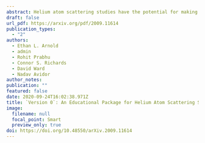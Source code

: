 ```yaml
---
abstract: Helium atom scattering studies have the potential for making numerous breakthroughs in the study of processes on surfaces. As this field remains active, there will frequently be new young researchers entering the field. The transition from student to researcher is often met with difficulty, consequently wasting limited time available for a PhD or masters level research. Addressing this issue, we present an educational package for emerging research students in the field of helium atom scattering. We hope that this package serves as sufficient material to significantly accelerate the progress made by new postgraduate students.
draft: false
url_pdf: https://arxiv.org/pdf/2009.11614
publication_types:
  - "2"
authors:
  - Ethan L. Arnold
  - admin
  - Rohit Prabhu
  - Connor S. Richards
  - David Ward
  - Nadav Avidor
author_notes:
publication: ""
featured: false
date: 2020-09-24T16:02:38.971Z
title: `Version 0`: An Educational Package for Helium Atom Scattering Studies
image:
  filename: null
  focal_point: Smart
  preview_only: true
doi: https://doi.org/10.48550/arXiv.2009.11614
---
```

